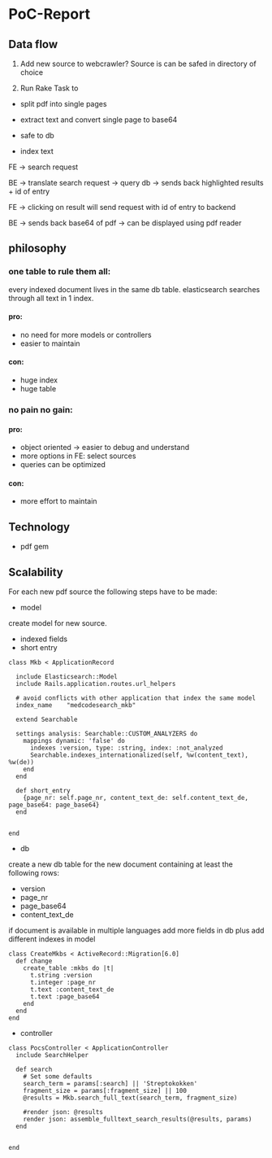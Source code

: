 # PoC-Report

## Data flow

1. Add new source to webcrawler?
Source is can be safed in directory of choice

2. Run Rake Task to 

- split pdf into single pages 

- extract text and convert single page to base64 

- safe to db

- index text



FE -> search request

BE -> translate search request -> query db -> sends back highlighted results + id of entry

FE -> clicking on result will send request with id of entry to backend 

BE -> sends back base64 of pdf -> can be displayed using pdf reader





## philosophy

### one table to rule them all:

  every indexed document lives in the same db table. elasticsearch searches through all text in 1 index.

  #### pro:
  - no need for more models or controllers
  - easier to maintain


  #### con:

  - huge index
  - huge table


### no pain no gain:

#### pro:
- object oriented -> easier to debug and understand
- more options in FE: select sources
- queries can be optimized


#### con:

- more effort to maintain


## Technology

- pdf gem

## Scalability

For each new pdf source the following steps have to be made:

- model

create model for new source.

- indexed fields
- short entry

```
class Mkb < ApplicationRecord

  include Elasticsearch::Model
  include Rails.application.routes.url_helpers

  # avoid conflicts with other application that index the same model
  index_name    "medcodesearch_mkb"

  extend Searchable

  settings analysis: Searchable::CUSTOM_ANALYZERS do
    mappings dynamic: 'false' do
      indexes :version, type: :string, index: :not_analyzed
      Searchable.indexes_internationalized(self, %w(content_text), %w(de))
    end
  end

  def short_entry
    {page_nr: self.page_nr, content_text_de: self.content_text_de, page_base64: page_base64}
  end


end

```

- db

create a new db table for the new document containing at least the following rows:

- version
- page_nr
- page_base64
- content_text_de

if document is available in multiple languages add more fields in db plus add different indexes in model

```
class CreateMkbs < ActiveRecord::Migration[6.0]
  def change
    create_table :mkbs do |t|
      t.string :version
      t.integer :page_nr
      t.text :content_text_de
      t.text :page_base64
    end
  end
end
```

- controller 


```
class PocsController < ApplicationController
  include SearchHelper

  def search
    # Set some defaults
    search_term = params[:search] || 'Streptokokken'
    fragment_size = params[:fragment_size] || 100
    @results = Mkb.search_full_text(search_term, fragment_size)

    #render json: @results
    render json: assemble_fulltext_search_results(@results, params)
  end


end


```
